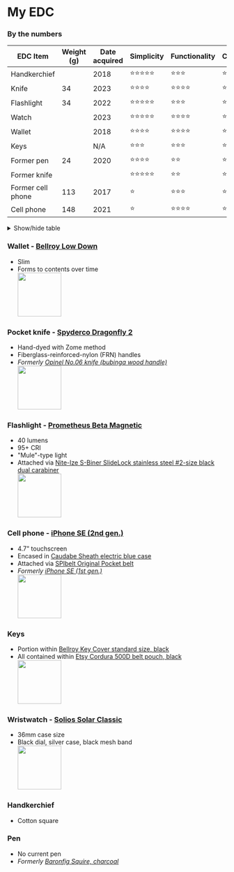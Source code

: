 # My EDC
### By the numbers
  
|EDC Item|Weight (g)|Date acquired|Simplicity|Functionality|Carryability|Durability|
|---|---|---|---|---|---|---|
|Handkerchief||2018|⭐️⭐️⭐️⭐️⭐️|⭐️⭐️⭐️|⭐️⭐️⭐️|⭐️⭐️⭐️⭐️⭐️|
|Knife|34|2023|⭐️⭐️⭐️⭐️|⭐️⭐️⭐️⭐️|⭐️⭐️⭐️⭐️|⭐️⭐️⭐️⭐️|
|Flashlight|34|2022|⭐️⭐️⭐️⭐️⭐️|⭐️⭐️⭐️|⭐️⭐️⭐️|⭐️⭐️⭐️⭐️|
|Watch||2023|⭐️⭐️⭐️⭐️⭐️|⭐️⭐️⭐️⭐️|⭐️⭐️⭐️|⭐️⭐️⭐️|
|Wallet||2018|⭐️⭐️⭐️⭐️|⭐️⭐️⭐️⭐️|⭐️⭐️|⭐️⭐️⭐️⭐️|
|Keys||N/A|⭐️⭐️⭐️|⭐️⭐️⭐️|⭐️⭐️⭐️⭐️|⭐️⭐️⭐️⭐️|
|Former pen|24|2020|⭐️⭐️⭐️⭐️|⭐️⭐️|⭐️|⭐️⭐️⭐️⭐️|
|Former knife|||⭐️⭐️⭐️⭐️⭐️|⭐️⭐️|⭐️|⭐️⭐️|
|Former cell phone|113|2017|⭐️|⭐️⭐️⭐️|⭐️⭐️⭐️|⭐️|
|Cell phone|148|2021|⭐️|⭐️⭐️⭐️⭐️|⭐️⭐️|⭐️|

<details><summary>Show/hide table</summary>

<table>
  <tr>
    <td>One</td>
    <td>Two</td>
  </tr>
  <tr>
    <td colspan="2">Three</td>
  </tr>
</table>
</details>



### Wallet - [Bellroy Low Down](https://web.archive.org/web/20170706115623/https://bellroy.com/products/low-down-wallet/default/black)
* Slim
* Forms to contents over time  
[<img src="https://github.com/ast96/edc/assets/20477698/68ebfa42-eaf5-4eb3-96e7-39ba2e3b5ebf" width="100" />](https://github.com/ast96/edc/assets/20477698/68ebfa42-eaf5-4eb3-96e7-39ba2e3b5ebf)
### Pocket knife - [Spyderco Dragonfly 2](https://www.spyderco.com/catalog/details/C28ZFGR2/1056)
* Hand-dyed with Zome method
* Fiberglass-reinforced-nylon (FRN) handles
* _Formerly [Opinel No.06 knife (bubinga wood handle)](https://www.amazon.com/Opinel-Stainless-Steel-Folding-Pocket/dp/B000OEX94G?th=1)_  
[<img src="https://github.com/ast96/edc/assets/20477698/188dd253-4187-41f7-a9d9-b15108db04ee" width="100" />](https://github.com/ast96/edc/assets/20477698/188dd253-4187-41f7-a9d9-b15108db04ee)
### Flashlight - [Prometheus Beta Magnetic](https://darksucks.com/products/beta-magnetic)
* 40 lumens
* 95+ CRI
* "Mule"-type light
* Attached via [Nite-Ize S-Biner SlideLock stainless steel #2-size black dual carabiner](https://niteize.com/s-biner-slidelock-stainless-steel#color=32&size=61&inner_qty=17)  
[<img src="https://github.com/ast96/edc/assets/20477698/576b92c4-1c3e-467c-8d80-9c22f7f5ac90" width="100" />](https://github.com/ast96/edc/assets/20477698/576b92c4-1c3e-467c-8d80-9c22f7f5ac90)
### Cell phone - [iPhone SE (2nd gen.)](https://support.apple.com/kb/SP820?locale=en_US)
* 4.7" touchscreen
* Encased in [Caudabe Sheath electric blue case](https://caudabe.com/products/sheath-iphone-se-2020?variant=32575351292001)
* Attached via [SPIbelt Original Pocket belt](https://spibelt.com/collections/running-belts/products/spibelt-original-pocket)
* _Formerly [iPhone SE (1st gen.)](https://support.apple.com/kb/SP738?locale=en_US)_  
[<img src="https://github.com/ast96/edc/assets/20477698/39dafece-6b39-4dc6-acd6-ecd84439343b" width="100" />](https://github.com/ast96/edc/assets/20477698/39dafece-6b39-4dc6-acd6-ecd84439343b)
### Keys
* Portion within [Bellroy Key Cover standard size, black](https://bellroy.com/products/key-cover?color=black&material=leather&size=standard)
* All contained within [Etsy Cordura 500D belt pouch, black](https://www.etsy.com/listing/1388246171/edc-pouch-cordura-belt-pouch-zipper)  
[<img src="https://github.com/ast96/edc/assets/20477698/f721e597-a4e5-41e9-bd0a-dac07a71a956" width="100" />](https://github.com/ast96/edc/assets/20477698/f721e597-a4e5-41e9-bd0a-dac07a71a956)
### Wristwatch - [Solios Solar Classic](https://www.solioswatches.com/collections/the-solar/products/solar-watch-black-dial-silver-case-mesh-black?case%2520size=36mm)
* 36mm case size
* Black dial, silver case, black mesh band  
[<img src="https://github.com/ast96/edc/assets/20477698/a30dd4eb-659c-410b-a752-b2cd1c218cd0" width="100" />](https://github.com/ast96/edc/assets/20477698/a30dd4eb-659c-410b-a752-b2cd1c218cd0)
### Handkerchief
* Cotton square
  
  <!-- This line left intentionally blank-->
### Pen
* No current pen
* _Formerly [Baronfig Squire, charcoal](https://baronfig.com/products/squire?variant=12385312070)_
